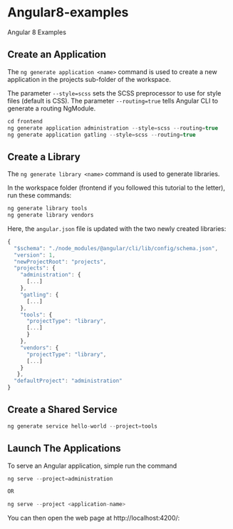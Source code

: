 # Angular8-examples

Angular 8 Examples

## Create an Application

The `ng generate application <name>` command is used to create a new application in the projects sub-folder of the workspace.

The parameter `--style=scss` sets the SCSS preprocessor to use for style files (default is CSS).
The parameter `--routing=true` tells Angular CLI to generate a routing NgModule.

```javascript
cd frontend
ng generate application administration --style=scss --routing=true
ng generate application gatling --style=scss --routing=true
```

## Create a Library

The `ng generate library <name>` command is used to generate libraries.

In the workspace folder (frontend if you followed this tutorial to the letter), run these commands:

```javascript
ng generate library tools
ng generate library vendors
```

Here, the `angular.json` file is updated with the two newly created libraries:

```javascript
{
  "$schema": "./node_modules/@angular/cli/lib/config/schema.json",
  "version": 1,
  "newProjectRoot": "projects",
  "projects": {
    "administration": {
      [...]
    },
    "gatling": {
      [...]
    },
    "tools": {
      "projectType": "library",
      [...]
      }
    },
    "vendors": {
      "projectType": "library",
      [...]
    }
   },
  "defaultProject": "administration"
}
```

## Create a Shared Service

```javascript
ng generate service hello-world --project=tools
```

## Launch The Applications

To serve an Angular application, simple run the command

```javascript
ng serve --project=administration

OR

ng serve --project <application-name>
```

You can then open the web page at http://localhost:4200/:
